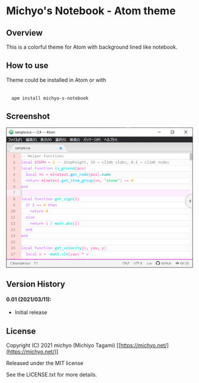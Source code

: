 Michyo's Notebook - Atom theme
==============================

Overview
--------

This is a colorful theme for Atom with background lined like notebook.

How to use
----------

Theme could be installed in Atom or with

<code>
  apm install michyo-s-notebook
</code>

Screenshot
----------

![Screenshot](./screenshot.png)

Version History
---------------

#### 0.01 (2021/03/11):

* Initial release

License
-------

Copyright (C) 2021 michyo (Michiyo Tagami) [[https://michyo.net/](https://michyo.net/)]  

Released under the MIT license  

See the LICENSE.txt for more details.  
